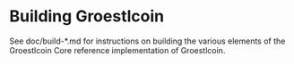 Building Groestlcoin
================

See doc/build-*.md for instructions on building the various
elements of the Groestlcoin Core reference implementation of Groestlcoin.

